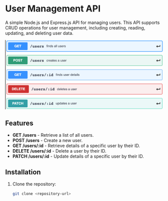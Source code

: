 # User Management API

A simple Node.js and Express.js API for managing users. This API supports CRUD operations for user management, including creating, reading, updating, and deleting user data.

![image alt](https://github.com/ShiruvatiNarasimha/-Express.js-and-Basic-CRUD-API-/blob/95e525072a9b9204c99cc4abc2bb8f65e3a983cb/Screenshot%202024-11-19%20174940.png)

## Features

- **GET /users** - Retrieve a list of all users.
- **POST /users** - Create a new user.
- **GET /users/:id** - Retrieve details of a specific user by their ID.
- **DELETE /users/:id** - Delete a user by their ID.
- **PATCH /users/:id** - Update details of a specific user by their ID.

## Installation

1. Clone the repository:

   ```bash
   git clone <repository-url>

